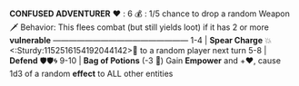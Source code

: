 __**CONFUSED ADVENTURER**__
:heart: : 6
:moneybag: : 1/5 chance to drop a random Weapon 🗡️
Behavior: This flees combat (but still yields loot) if it has 2 or more __vulnerable__
—————————————————
1-4   | **Spear Charge** :boom:<:Sturdy:1152516154192044142>:dart: to a random player next turn
5-8   | **Defend** :shield::shield::cyclone: 
9-10  | **Bag of Potions** (-3 :game_die:) Gain __Empower__ and +:heart:, cause 1d3 of a random __effect__ to ALL other entities
